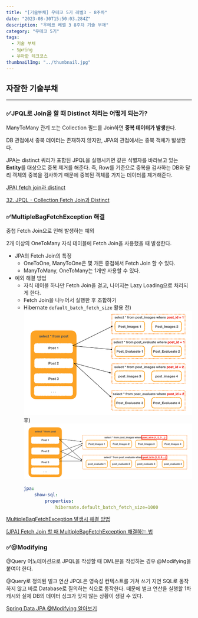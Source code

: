 ```yaml
---
title: "[기술부채] 우테코 5기 레벨3 - 8주차"
date: "2023-08-30T15:50:03.284Z"
description: "우테코 레벨 3 8주차 기술 부채"
category: "우테코 5기"
tags:
  - 기술 부채
  - Spring
  - 우아한 테크코스
thumbnailImg: "../thumbnail.jpg"
---
```


## 자잘한 기술부채

---

### ✅JPQL로 Join을 할 때 Distinct 처리는 어떻게 되는가?

ManyToMany 관계 또는 Collection 필드를 Join하면 **중복 데이터가 발생**한다.

DB 관점에서 중복 데이터는 존재하지 않지만, JPA의 관점에서는 중복 객체가 발생한다.

JPA는 distinct 쿼리가 포함된 JPQL을 실행시키면 같은 식별자를 바라보고 있는 **Entity**를 대상으로 중복 제거를 해준다. 즉, Row를 기준으로 중복을 검사하는 DB와 달리 객체의 중복을 검사하기 때문에 중복된 객체를 가지는 데이터를 제거해준다.

[JPA) fetch join과 distinct](https://velog.io/@nestour95/JPA-fetch-join과-distinct)

[32. JPQL - Collection Fetch Join과 Distinct](https://devraphy.tistory.com/602)

### ✅MultipleBagFetchException 해결

중첩 Fetch Join으로 인해 발생하는 예외

2개 이상의 OneToMany 자식 테이블에 Fetch Join을 사용했을 때 발생한다.

- JPA의 Fetch Join의 특징
  - OneToOne, ManyToOne은 몇 개든 중첩해서 Fetch Join 할 수 있다.
  - ManyToMany, OneToMany는 1개만 사용할 수 있다.
- 예외 해결 방법
  - 자식 테이블 하나만 Fetch Join을 걸고, 나머지는 Lazy Loading으로 처리되게 한다.
  - Fetch Join을 나누어서 실행한 후 조합하기
  - Hibernate `default_batch_fetch_size` 활용
    전)
    ![143180472-5997f572-f082-4cc2-a2ae-4fad4176be98.png](before.png)
    후)
    ![143181187-55e25832-b4f3-4682-bd61-a489b31a03a3.png](after.png)
    ```yaml
    jpa:
    	show-sql:
    		properties:
    			hibernate.default_batch_fetch_size=1000
    ```

[MultipleBagFetchException 발생시 해결 방법](https://jojoldu.tistory.com/457)

[[JPA] Fetch Join 할 때 MultipleBagFetchException 해결하는 법](https://devlog-wjdrbs96.tistory.com/421)

### ✅@Modifying

@Query 어노테이션으로 JPQL을 작성할 때 DML문을 작성하는 경우 @Modifying을 붙여야 한다.

@Query로 정의된 벌크 연산 JPQL은 영속성 컨텍스트를 거쳐 쓰기 지연 SQL로 동작하지 않고 바로 Database로 질의하는 식으로 동작한다. 때문에 벌크 연산을 실행할 1차 캐시와 실제 DB의 데이터 싱크가 맞지 않는 상황이 생길 수 있다.

[Spring Data JPA @Modifying 알아보기](https://joojimin.tistory.com/71)
